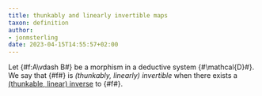 ```yaml
---
title: thunkably and linearly invertible maps
taxon: definition
author:
- jonmsterling
date: 2023-04-15T14:55:57+02:00
---
```


Let {#f:A\vdash B#} be a morphism in a deductive system {#\mathcal{D}#}. We say that {#f#} is *(thunkably, linearly) invertible* when there exists a [(thunkable, linear) inverse](jms-004N) to {#f#}.
